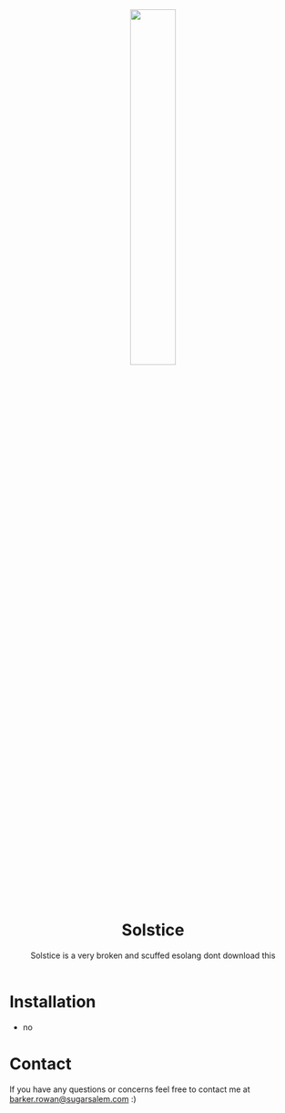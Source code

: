 <div align="center">
   <img style="width: 40%; height: 40%;" src="https://lioen.xyz/img/solstice.jpeg">
   <h1>
      Solstice
   </h1>
   Solstice is a very broken and scuffed esolang dont download this
</div>
<br>

# Installation
 - no 

# Contact
If you have any questions or concerns feel free to contact me at barker.rowan@sugarsalem.com :)

